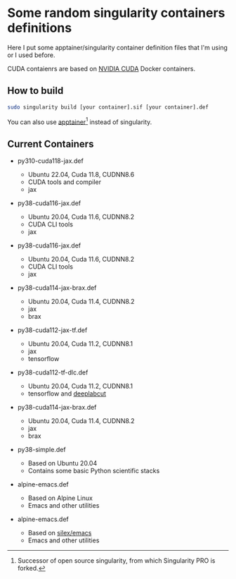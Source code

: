 # Some random singularity containers definitions
Here I put some apptainer/singularity container definition files that I'm using or I used before.

CUDA contaienrs are based on [NVIDIA CUDA](https://catalog.ngc.nvidia.com/orgs/nvidia/containers/cuda) Docker containers.

## How to build
```bash
sudo singularity build [your container].sif [your container].def
```
You can also use [apptainer](https://apptainer.org/)[^1] instead of singularity.

## Current Containers
- py310-cuda118-jax.def
  - Ubuntu 22.04, Cuda 11.8, CUDNN8.6
  - CUDA tools and compiler
  - jax

- py38-cuda116-jax.def
  - Ubuntu 20.04, Cuda 11.6, CUDNN8.2
  - CUDA CLI tools
  - jax

- py38-cuda116-jax.def
  - Ubuntu 20.04, Cuda 11.6, CUDNN8.2
  - CUDA CLI tools
  - jax

- py38-cuda114-jax-brax.def
  - Ubuntu 20.04, Cuda 11.4, CUDNN8.2
  - jax
  - brax

- py38-cuda112-jax-tf.def
  - Ubuntu 20.04, Cuda 11.2, CUDNN8.1
  - jax
  - tensorflow

- py38-cuda112-tf-dlc.def
  - Ubuntu 20.04, Cuda 11.2, CUDNN8.1
  - tensorflow and [deeplabcut](https://deeplabcut.github.io/DeepLabCut/)

- py38-cuda114-jax-brax.def
  - Ubuntu 20.04, Cuda 11.4, CUDNN8.2
  - jax
  - brax

- py38-simple.def
  - Based on Ubuntu 20.04
  - Contains some basic Python scientific stacks

- alpine-emacs.def
  - Based on Alpine Linux
  - Emacs and other utilities

- alpine-emacs.def
  - Based on [silex/emacs](https://hub.docker.com/r/silex/emacs)
  - Emacs and other utilities

[^1]: Successor of open source singularity, from which Singularity PRO is forked.
